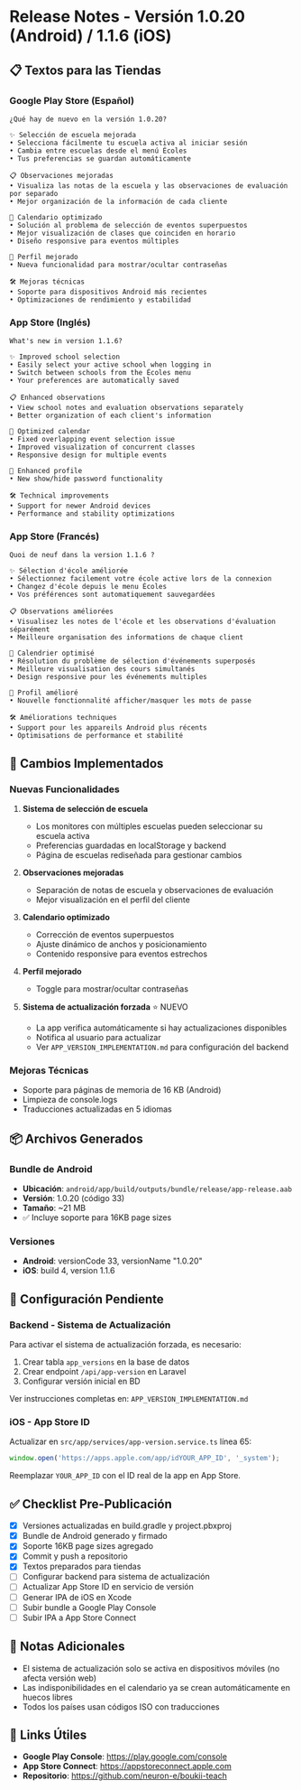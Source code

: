 # Release Notes - Versión 1.0.20 (Android) / 1.1.6 (iOS)

## 📋 Textos para las Tiendas

### Google Play Store (Español)
```
¿Qué hay de nuevo en la versión 1.0.20?

✨ Selección de escuela mejorada
• Selecciona fácilmente tu escuela activa al iniciar sesión
• Cambia entre escuelas desde el menú Écoles
• Tus preferencias se guardan automáticamente

📋 Observaciones mejoradas
• Visualiza las notas de la escuela y las observaciones de evaluación por separado
• Mejor organización de la información de cada cliente

📅 Calendario optimizado
• Solución al problema de selección de eventos superpuestos
• Mejor visualización de clases que coinciden en horario
• Diseño responsive para eventos múltiples

🔐 Perfil mejorado
• Nueva funcionalidad para mostrar/ocultar contraseñas

🛠️ Mejoras técnicas
• Soporte para dispositivos Android más recientes
• Optimizaciones de rendimiento y estabilidad
```

### App Store (Inglés)
```
What's new in version 1.1.6?

✨ Improved school selection
• Easily select your active school when logging in
• Switch between schools from the Écoles menu
• Your preferences are automatically saved

📋 Enhanced observations
• View school notes and evaluation observations separately
• Better organization of each client's information

📅 Optimized calendar
• Fixed overlapping event selection issue
• Improved visualization of concurrent classes
• Responsive design for multiple events

🔐 Enhanced profile
• New show/hide password functionality

🛠️ Technical improvements
• Support for newer Android devices
• Performance and stability optimizations
```

### App Store (Francés)
```
Quoi de neuf dans la version 1.1.6 ?

✨ Sélection d'école améliorée
• Sélectionnez facilement votre école active lors de la connexion
• Changez d'école depuis le menu Écoles
• Vos préférences sont automatiquement sauvegardées

📋 Observations améliorées
• Visualisez les notes de l'école et les observations d'évaluation séparément
• Meilleure organisation des informations de chaque client

📅 Calendrier optimisé
• Résolution du problème de sélection d'événements superposés
• Meilleure visualisation des cours simultanés
• Design responsive pour les événements multiples

🔐 Profil amélioré
• Nouvelle fonctionnalité afficher/masquer les mots de passe

🛠️ Améliorations techniques
• Support pour les appareils Android plus récents
• Optimisations de performance et stabilité
```

## 🚀 Cambios Implementados

### Nuevas Funcionalidades
1. **Sistema de selección de escuela**
   - Los monitores con múltiples escuelas pueden seleccionar su escuela activa
   - Preferencias guardadas en localStorage y backend
   - Página de escuelas rediseñada para gestionar cambios

2. **Observaciones mejoradas**
   - Separación de notas de escuela y observaciones de evaluación
   - Mejor visualización en el perfil del cliente

3. **Calendario optimizado**
   - Corrección de eventos superpuestos
   - Ajuste dinámico de anchos y posicionamiento
   - Contenido responsive para eventos estrechos

4. **Perfil mejorado**
   - Toggle para mostrar/ocultar contraseñas

5. **Sistema de actualización forzada** ⭐ NUEVO
   - La app verifica automáticamente si hay actualizaciones disponibles
   - Notifica al usuario para actualizar
   - Ver `APP_VERSION_IMPLEMENTATION.md` para configuración del backend

### Mejoras Técnicas
- Soporte para páginas de memoria de 16 KB (Android)
- Limpieza de console.logs
- Traducciones actualizadas en 5 idiomas

## 📦 Archivos Generados

### Bundle de Android
- **Ubicación**: `android/app/build/outputs/bundle/release/app-release.aab`
- **Versión**: 1.0.20 (código 33)
- **Tamaño**: ~21 MB
- ✅ Incluye soporte para 16KB page sizes

### Versiones
- **Android**: versionCode 33, versionName "1.0.20"
- **iOS**: build 4, version 1.1.6

## 🔧 Configuración Pendiente

### Backend - Sistema de Actualización
Para activar el sistema de actualización forzada, es necesario:

1. Crear tabla `app_versions` en la base de datos
2. Crear endpoint `/api/app-version` en Laravel
3. Configurar versión inicial en BD

Ver instrucciones completas en: `APP_VERSION_IMPLEMENTATION.md`

### iOS - App Store ID
Actualizar en `src/app/services/app-version.service.ts` línea 65:
```typescript
window.open('https://apps.apple.com/app/idYOUR_APP_ID', '_system');
```
Reemplazar `YOUR_APP_ID` con el ID real de la app en App Store.

## ✅ Checklist Pre-Publicación

- [x] Versiones actualizadas en build.gradle y project.pbxproj
- [x] Bundle de Android generado y firmado
- [x] Soporte 16KB page sizes agregado
- [x] Commit y push a repositorio
- [x] Textos preparados para tiendas
- [ ] Configurar backend para sistema de actualización
- [ ] Actualizar App Store ID en servicio de versión
- [ ] Generar IPA de iOS en Xcode
- [ ] Subir bundle a Google Play Console
- [ ] Subir IPA a App Store Connect

## 📝 Notas Adicionales

- El sistema de actualización solo se activa en dispositivos móviles (no afecta versión web)
- Las indisponibilidades en el calendario ya se crean automáticamente en huecos libres
- Todos los países usan códigos ISO con traducciones

## 🔗 Links Útiles

- **Google Play Console**: https://play.google.com/console
- **App Store Connect**: https://appstoreconnect.apple.com
- **Repositorio**: https://github.com/neuron-e/boukii-teach
